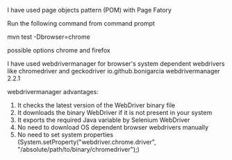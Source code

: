I have used page objects pattern (POM) with Page Fatory 

Run the following command from command prompt

mvn test -Dbrowser=chrome

possible options chrome and firefox

I have used webdrivermanager for browser's system dependent webdrivers like chromedriver and geckodriver
 <dependency>
   <groupId>io.github.bonigarcia</groupId>
   <artifactId>webdrivermanager</artifactId>
   <version>2.2.1</version>
 </dependency>  

webdrivermanager advantages:
  1.  It checks the latest version of the WebDriver binary file
  2.  It downloads the binary WebDriver if it is not present in your system
  3.  It exports the required Java variable by Selenium WebDriver
  4. No need to download OS dependent browser webdrivers manually
  5. No need to set system properties (System.setProperty("webdriver.chrome.driver", "/absolute/path/to/binary/chromedriver");)
